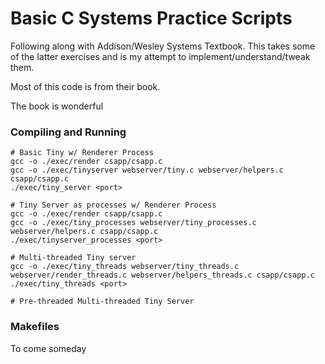 # Basic C Systems Practice Scripts

Following along with Addison/Wesley Systems Textbook. This takes some of the latter exercises and is my attempt to implement/understand/tweak them.

Most of this code is from their book.

The book is wonderful

### Compiling and Running
```
# Basic Tiny w/ Renderer Process
gcc -o ./exec/render csapp/csapp.c
gcc -o ./exec/tinyserver webserver/tiny.c webserver/helpers.c csapp/csapp.c
./exec/tiny_server <port>

# Tiny Server as processes w/ Renderer Process
gcc -o ./exec/render csapp/csapp.c
gcc -o ./exec/tiny_processes webserver/tiny_processes.c webserver/helpers.c csapp/csapp.c
./exec/tinyserver_processes <port>

# Multi-threaded Tiny server
gcc -o ./exec/tiny_threads webserver/tiny_threads.c webserver/render_threads.c webserver/helpers_threads.c csapp/csapp.c
./exec/tiny_threads <port>

# Pre-threaded Multi-threaded Tiny Server

```

### Makefiles
To come someday
